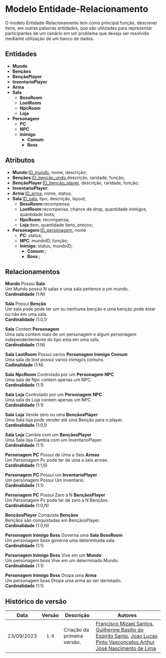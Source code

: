 # Modelo Entidade-Relacionamento

O modelo Entidade-Relacionamento tem como principal função, descrever itens, em outras palavras entidades, que são utilizadas para representar participantes de um cenário em um problema que deseja ser resolvido mediante utilização de um banco de dados.

## Entidades 
- **Mundo**
- **Bençãos**
- **BençãoPlayer**
- **InventarioPlayer**
- **Arma**
- **Sala**
    - **BossRoom**
    - **LootRoom**
    - **NpcRoom**
    - **Loja**
- **Personagem**
    - **PC**
    - **NPC**
    - **Inimigo**
        - **Comum**
        - **Boss**

## Atributos
- **Mundo**:<ins>ID_mundo</ins>, nome, descrição;
- **Bençãos**:<ins>ID_benção_undo</ins>,descrição, raridade, função; 
- **BençãoPlayer**:<ins>ID_benção_player</ins>, descrição, raridade, função;
- **InventarioPlayer**:
- **Arma**:<ins>ID_arma</ins>, nome, status;
- **Sala**:<ins>ID_sala</ins>, tipo, descrição, layout;
    - **BossRoom**:recompensa;
    - **LootRoom**:recompensa, chance de drop, quantidade inimigos, quantidade loots;
    - **NpcRoom**: recompensa;
    - **Loja**:item, quantidade itens, preços;
- **Personagem**:<ins>ID_personagem</ins>, nome
    - **PC**: status;
    - **NPC**: mundoID, função;
    - **Inimigo**: status, mundoID;
        - **Comum**:;
        - **Boss**:;

## Relacionamentos
**Mundo** Possui **Sala**<br>
Um Mundo possui N salas e uma sala pertence a um mundo.<br>
**Cardinalidade** (1:N)

**Sala** Possui **Benção**<br>
Um sala pode pode ter um ou nenhuma benção e uma benção pode estar ou não em uma sala.<br>
**Cardinalidade** (1:0,1)

**Sala** Contem **Personagem**<br>
Uma sala contem mais de um personagem e algum personagem independentemente do tipo esta em uma sala.<br>
**Cardinalidade** (1:N)

**Sala** **LootRoom** Possui varios **Personagem** **Inimigo** **Comum** <br>
 Uma sala de loot possui varios inimigos comuns.<br>
**Cadinalidade** (1:N)

**Sala** **NpcRoom** Controlado por um **Personagem** **NPC**<br>
Uma sala de Npc contem apenas um NPC.<br>
**Cardinalidade** (1:1)

**Sala** **Loja** Controlado por um **Personagem** **NPC**<br>
Uma sala de Loja contem apenas um NPC.<br>
**Cardinalidade** (1:1)

**Sala** **Loja** Vende zero ou uma **BençãosPlayer**<br>
Uma Sala loja pode vender até uma Benção para o player.<br>
**Cardinalidade** (1:0,1)

**Sala** **Loja** Cambia com um **BençãosPlayer**<br>
Uma Sala loja Cambia com um InventarioPlayer.<br>
**Cardinalidade** (1:1)

**Personagem** **PC** Possui de Uma a Seis **Armas**<br>
Um Personagem Pc pode ter de uma a seis armas.<br>
**Cardinalidade** (1:1,6)

**Personagem** **PC** Possui um **InventarioPlayer**<br>
Um personagem Possui Um inventario.<br>
**Cardinalidade** (1:1)

**Personagem** **PC** Possui Zero a N **BençãosPlayer**<br>
Um Personagem Pc pode ter de zero a N Bençãos.<br>
**Cardinalidade** (1:0,N)

**BençãosPlayer** Conquista **Bençãos**<br>
Bençãos são conquistadas em BençãosPlayer.<br>
**Cardinalidade** (1:0,N)

**Personagem** **Inimigo** **Boss** Governa uma **Sala** **BossRoom**<br>
Um personagem boss governa uma determinada sala.<br>
**Cardinalidade** (1:1)

**Personagem** **Inimigo** **Boss** Vive em um **Mundo**<br>
Um personagem boss Vive em um determinado Mundo.<br>
**Cardinalidade** (1:1)

**Personagem** **Inimigo** **Boss** Dropa uma **Arma**<br>
Um personagem boss Dropa uma arma ao ser derrotado.<br>
**Cardinalidade** (1:1)

## Histórico de versão 

| Data | Versão | Descrição | Autores |
|:------:|:--------:|-----------|-------|
| 23/09/2023 | `1.0` | Criação da primeira versão. | [Francisco Mizael Santos](https://github.com/frmiza), [Guilherme Basílio do Espirito Santo](https://github.com/GuilhermeBES), [Joao Lucas Pinto Vasconcelos](https://github.com/HacKairos),[Arthur José Nascimento de Lima](https://github.com/Arthurlima544)  |
